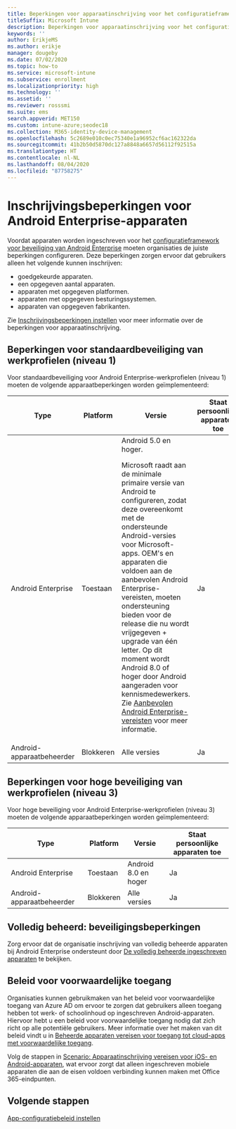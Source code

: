 ```yaml
---
title: Beperkingen voor apparaatinschrijving voor het configuratieframework voor beveiliging van Android Enterprise
titleSuffix: Microsoft Intune
description: Beperkingen voor apparaatinschrijving voor het configuratieframework voor beveiliging van Android Enterprise.
keywords: ''
author: ErikjeMS
ms.author: erikje
manager: dougeby
ms.date: 07/02/2020
ms.topic: how-to
ms.service: microsoft-intune
ms.subservice: enrollment
ms.localizationpriority: high
ms.technology: ''
ms.assetid: ''
ms.reviewer: rosssmi
ms.suite: ems
search.appverid: MET150
ms.custom: intune-azure;seodec18
ms.collection: M365-identity-device-management
ms.openlocfilehash: 5c2689e010c0ec75340e1a96952cf6ac162322da
ms.sourcegitcommit: 41b2b50d5870dc127a8848a6657d56112f92515a
ms.translationtype: HT
ms.contentlocale: nl-NL
ms.lasthandoff: 08/04/2020
ms.locfileid: "87758275"
---
```

# <a name="android-enterprise-device-enrollment-restrictions"></a>Inschrijvingsbeperkingen voor Android Enterprise-apparaten

Voordat apparaten worden ingeschreven voor het [configuratieframework voor beveiliging van Android Enterprise](android-configuration-framework.md) moeten organisaties de juiste beperkingen configureren. Deze beperkingen zorgen ervoor dat gebruikers alleen het volgende kunnen inschrijven:

- goedgekeurde apparaten.
- een opgegeven aantal apparaten.
- apparaten met opgegeven platformen.
- apparaten met opgegeven besturingssystemen.
- apparaten van opgegeven fabrikanten.

Zie [Inschrijvingsbeperkingen instellen](enrollment-restrictions-set.md) voor meer informatie over de beperkingen voor apparaatinschrijving.

## <a name="work-profile-basic-level-1-security-restrictions"></a>Beperkingen voor standaardbeveiliging van werkprofielen (niveau 1)

Voor standaardbeveiliging voor Android Enterprise-werkprofielen (niveau 1) moeten de volgende apparaatbeperkingen worden geïmplementeerd:

| Type | Platform | Versie | Staat persoonlijke apparaten toe |
|--------|--------|--------|--------|
| Android Enterprise | Toestaan | Android 5.0 en hoger.<p>Microsoft raadt aan de minimale primaire versie van Android te configureren, zodat deze overeenkomt met de ondersteunde Android-versies voor Microsoft-apps. OEM's en apparaten die voldoen aan de aanbevolen Android Enterprise-vereisten, moeten ondersteuning bieden voor de release die nu wordt vrijgegeven + upgrade van één letter.   Op dit moment wordt Android 8.0 of hoger door Android aangeraden voor kennismedewerkers. Zie [Aanbevolen Android Enterprise-vereisten](https://www.android.com/enterprise/recommended/requirements/) voor meer informatie. | Ja |
| Android-apparaatbeheerder| Blokkeren | Alle versies | Ja |

## <a name="work-profile-high-level-3-security-restrictions"></a>Beperkingen voor hoge beveiliging van werkprofielen (niveau 3)
Voor hoge beveiliging voor Android Enterprise-werkprofielen (niveau 3) moeten de volgende apparaatbeperkingen worden geïmplementeerd:

| Type | Platform | Versie | Staat persoonlijke apparaten toe |
|--------|--------|--------|--------|
| Android Enterprise | Toestaan | Android 8.0 en hoger | Ja |
| Android-apparaatbeheerder| Blokkeren | Alle versies | Ja |

## <a name="fully-managed-security-restrictions"></a>Volledig beheerd: beveiligingsbeperkingen
Zorg ervoor dat de organisatie inschrijving van volledig beheerde apparaten bij Android Enterprise ondersteunt door [De volledig beheerde ingeschreven apparaten](android-fully-managed-enroll.md#enroll-the-fully-managed-devices) te bekijken. 

## <a name="conditional-access-policies"></a>Beleid voor voorwaardelijke toegang
Organisaties kunnen gebruikmaken van het beleid voor voorwaardelijke toegang van Azure AD om ervoor te zorgen dat gebruikers alleen toegang hebben tot werk- of schoolinhoud op ingeschreven Android-apparaten. Hiervoor hebt u een beleid voor voorwaardelijke toegang nodig dat zich richt op alle potentiële gebruikers. Meer informatie over het maken van dit beleid vindt u in [Beheerde apparaten vereisen voor toegang tot cloud-apps met voorwaardelijke toegang](https://docs.microsoft.com/azure/active-directory/conditional-access/require-managed-devices). 

Volg de stappen in [Scenario: Apparaatinschrijving vereisen voor iOS- en Android-apparaten](https://docs.microsoft.com/azure/active-directory/conditional-access/require-managed-devices#scenario-require-device-enrollment-for-ios-and-android-devices), wat ervoor zorgt dat alleen ingeschreven mobiele apparaten die aan de eisen voldoen verbinding kunnen maken met Office 365-eindpunten.

## <a name="next-steps"></a>Volgende stappen

[App-configuratiebeleid instellen](android-app-configuration-policies.md)

